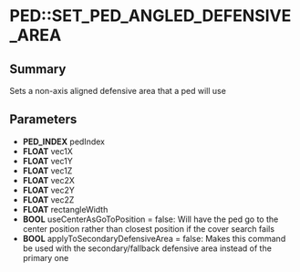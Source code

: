 # PED::SET_PED_ANGLED_DEFENSIVE_AREA

## Summary
Sets a non-axis aligned defensive area that a ped will use

## Parameters
* **PED_INDEX** pedIndex
* **FLOAT** vec1X
* **FLOAT** vec1Y
* **FLOAT** vec1Z
* **FLOAT** vec2X
* **FLOAT** vec2Y
* **FLOAT** vec2Z
* **FLOAT** rectangleWidth
* **BOOL** useCenterAsGoToPosition = false: Will have the ped go to the center position rather than closest position if the cover search fails
* **BOOL** applyToSecondaryDefensiveArea = false: Makes this command be used with the secondary/fallback defensive area instead of the primary one